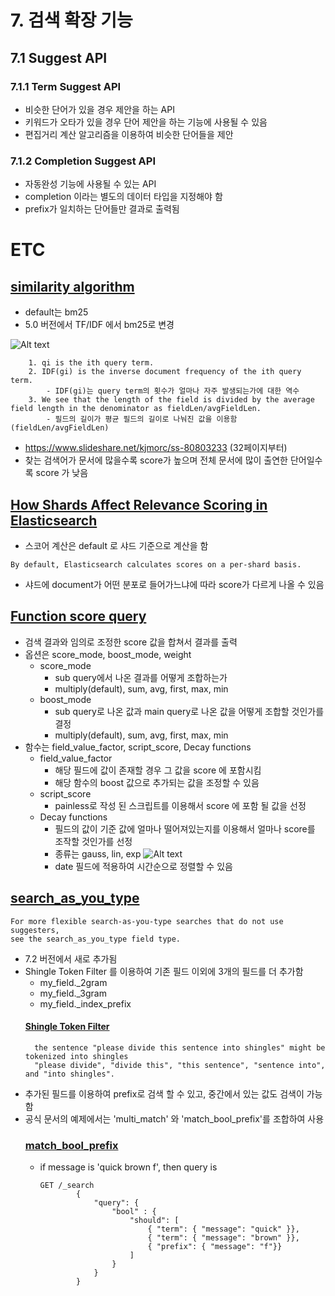 # 7. 검색 확장 기능
## 7.1 Suggest API
### 7.1.1 Term Suggest API
- 비슷한 단어가 있을 경우 제안을 하는 API
- 키워드가 오타가 있을 경우 단어 제안을 하는 기능에 사용될 수 있음
- 편집거리 계산 알고리즘을 이용하여 비슷한 단어들을 제안

### 7.1.2 Completion Suggest API
- 자동완성 기능에 사용될 수 있는 API
- completion 이라는 별도의 데이터 타입을 지정해야 함
- prefix가 일치하는 단어들만 결과로 출력됨

# ETC
## [similarity algorithm](https://www.elastic.co/blog/practical-bm25-part-2-the-bm25-algorithm-and-its-variables)
- default는 bm25
- 5.0 버전에서 TF/IDF 에서 bm25로 변경

![Alt text](https://images.contentstack.io/v3/assets/bltefdd0b53724fa2ce/blt78ee47f523d10430/5c57eb6165ace9e30b316318/bm25_equation.png)
```
    1. qi is the ith query term.
    2. IDF(gi) is the inverse document frequency of the ith query term.
        - IDF(gi)는 query term의 횟수가 얼마나 자주 발생되는가에 대한 역수 
    3. We see that the length of the field is divided by the average field length in the denominator as fieldLen/avgFieldLen.
        - 필드의 길이가 평균 필드의 길이로 나눠진 값을 이용함(fieldLen/avgFieldLen)
```
- https://www.slideshare.net/kjmorc/ss-80803233 (32페이지부터)
- 찾는 검색어가 문서에 많을수록 score가 높으며 전체 문서에 많이 출연한 단어일수록 score 가 낮음

## [How Shards Affect Relevance Scoring in Elasticsearch](https://www.elastic.co/blog/practical-bm25-part-1-how-shards-affect-relevance-scoring-in-elasticsearch)
- 스코어 계산은 default 로 샤드 기준으로 계산을 함
```
By default, Elasticsearch calculates scores on a per-shard basis.
```
- 샤드에 document가 어떤 분포로 들어가느냐에 따라 score가 다르게 나올 수 있음

## [Function score query](https://www.elastic.co/guide/en/elasticsearch/reference/current/query-dsl-function-score-query.html)
- 검색 결과와 임의로 조정한 score 값을 합쳐서 결과를 출력
- 옵션은 score_mode, boost_mode, weight
    - score_mode
        - sub query에서 나온 결과를 어떻게 조합하는가
        - multiply(default), sum, avg, first, max, min
    - boost_mode
        - sub query로 나온 값과 main query로 나온 값을 어떻게 조합할 것인가를 결정
        - multiply(default), sum, avg, first, max, min        
- 함수는 field_value_factor, script_score, Decay functions 
    - field_value_factor
        - 해당 필드에 값이 존재할 경우 그 값을 score 에 포함시킴
        - 해당 함수의 boost 값으로 추가되는 값을 조정할 수 있음
    - script_score
        - painless로 작성 된 스크립트를 이용해서 score 에 포함 될 값을 선정
    - Decay functions
        - 필드의 값이 기준 값에 얼마나 떨어져있는지를 이용해서 얼마나 score를 조작할 것인가를 선정
        - 종류는 gauss, lin, exp
        ![Alt text](https://www.elastic.co/guide/en/elasticsearch/reference/current/images/decay_2d.png)
        - date 필드에 적용하여 시간순으로 정렬할 수 있음
                    
## [search_as_you_type](https://www.elastic.co/blog/elasticsearch-7-2-0-released)
```
For more flexible search-as-you-type searches that do not use suggesters, 
see the search_as_you_type field type.
```
- 7.2 버전에서 새로 추가됨
- Shingle Token Filter 를 이용하여 기존 필드 이외에 3개의 필드를 더 추가함
    - my_field._2gram
    - my_field._3gram
    - my_field._index_prefix
    #### [Shingle Token Filter](https://www.elastic.co/guide/en/elasticsearch/reference/current/analysis-shingle-tokenfilter.html)
        the sentence "please divide this sentence into shingles" might be tokenized into shingles 
        "please divide", "divide this", "this sentence", "sentence into", and "into shingles".  
- 추가된 필드를 이용하여 prefix로 검색 할 수 있고, 중간에서 있는 값도 검색이 가능함
- 공식 문서의 예제에서는 'multi_match' 와 'match_bool_prefix'를 조합하여 사용
    ### [match_bool_prefix](https://www.elastic.co/guide/en/elasticsearch/reference/7.2/query-dsl-match-bool-prefix-query.html)
    - if message is 'quick brown f', then query is        
        ```
        GET /_search
                {
                    "query": {
                        "bool" : {
                            "should": [
                                { "term": { "message": "quick" }},
                                { "term": { "message": "brown" }},
                                { "prefix": { "message": "f"}}
                            ]
                        }
                    }
                }
        ```
        
